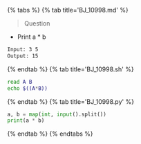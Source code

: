 {% tabs %}
{% tab title='BJ_10998.md' %}

> Question

* Print a * b

```txt
Input: 3 5
Output: 15
```

{% endtab %}
{% tab title='BJ_10998.sh' %}

```sh
read A B
echo $((A*B))
```

{% endtab %}
{% tab title='BJ_10998.py' %}

```py
a, b = map(int, input().split())
print(a * b)
```

{% endtab %}
{% endtabs %}

